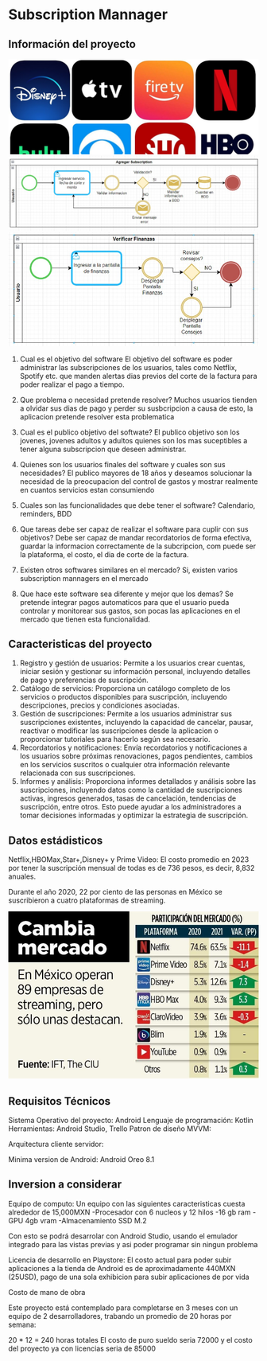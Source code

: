 # Subscription Mannager 

## Información del proyecto
![subs logo](/subs.jpg "Loguito") 
![bpmn1](/BPMN1_proy.jpeg "BPMN Agregar Subscripcion") 
![bpmn2](/BPMN2_proy.jpeg "BPMN Verificar Finanzas") 
1. Cual es el objetivo del software
	El objetivo del software es poder administrar las subscripciones de los usuarios, tales como Netflix, Spotify etc. que manden alertas dias previos del corte de la factura para poder realizar el pago a tiempo.
2. Que problema o necesidad pretende resolver?
	Muchos usuarios tienden a olvidar sus dias de pago y perder su susbcripcion a causa de esto, la aplicacion pretende resolver esta problematica
3. Cual es el publico objetivo del softwate?
	El publico objetivo son los jovenes, jovenes adultos y adultos quienes son los mas suceptibles a tener alguna subscripcion que deseen administrar.
4. Quienes son los usuarios finales del software y cuales son sus necesidades?
	El publico mayores de 18 años y deseamos solucionar la necesidad de la preocupacion del control de gastos y mostrar realmente en cuantos servicios estan consumiendo
	
5. Cuales son las funcionalidades que debe tener el software?
	Calendario, reminders, BDD
6. Que tareas debe ser capaz de realizar el software para cuplir con sus objetivos?
	Debe ser capaz de mandar recordatorios de forma efectiva, guardar la informacion correctamente de la subcripcion, com puede ser la plataforma, el costo, el dia de corte de la factura.
7. Existen otros softwares similares en el mercado?
	Si, existen varios subscription mannagers en el mercado 
8. Que hace este software sea diferente y mejor que los demas?
	Se pretende integrar pagos automaticos para que el usuario pueda controlar y monitorear sus gastos, son pocas las aplicaciones en el mercado que tienen esta funcionalidad.
	
## Caracteristicas del proyecto 
1. Registro y gestión de usuarios: Permite a los usuarios crear cuentas, iniciar sesión y gestionar su información personal, incluyendo detalles de pago y preferencias de suscripción.
2. Catálogo de servicios: Proporciona un catálogo completo de los servicios o productos disponibles para suscripción, incluyendo descripciones, precios y condiciones asociadas.
3. Gestión de suscripciones: Permite a los usuarios administrar sus suscripciones existentes, incluyendo la capacidad de cancelar, pausar, reactivar o modificar las suscripciones desde la aplicacion o proporcionar tutoriales para hacerlo según sea necesario.
4. Recordatorios y notificaciones: Envía recordatorios y notificaciones a los usuarios sobre próximas renovaciones, pagos pendientes, cambios en los servicios suscritos o cualquier otra información relevante relacionada con sus suscripciones.
5. Informes y análisis: Proporciona informes detallados y análisis sobre las suscripciones, incluyendo datos como la cantidad de suscripciones activas, ingresos generados, tasas de cancelación, tendencias de suscripción, entre otros. Esto puede ayudar a los administradores a tomar decisiones informadas y optimizar la estrategia de suscripción.

## Datos estádisticos
Netflix,HBOMax,Star+,Disney+ y Prime Video: 
El costo promedio en 2023 por tener la suscripción mensual de todas es de 736 pesos, es decir, 8,832 anuales.

Durante el año 2020, 22 por ciento de las personas en México se suscribieron a cuatro plataformas de streaming.

![estadisticas](/estadisticas.jpg "Stats") 

## Requisitos Técnicos
Sistema Operativo del proyecto:
	Android
Lenguaje de programación:
	Kotlin
Herramientas:
	Android Studio, Trello
Patron de diseño MVVM:

Arquitectura cliente servidor:

Minima version de Android:
	Android Oreo 8.1


## Inversion a considerar 
Equipo de computo: Un equipo con las siguientes caracteristicas cuesta alrededor de 15,000MXN
-Procesador con 6 nucleos y 12 hilos
-16 gb ram
-GPU 4gb vram
-Almacenamiento SSD M.2

Con esto se podrá desarrolar con Android Studio, usando el emulador integrado para las vistas previas y asi poder programar sin ningun problema

Licencia de desarrollo en Playstore:
El costo actual para poder subir aplicaciones a la tienda de Android es de aproximadamente 440MXN (25USD), pago de una sola exhibicion para subir aplicaciones de por vida

Costo de mano de obra

Este proyecto está contemplado para completarse en 3 meses con un equipo de 2 desarrolladores, trabando un promedio de 20 horas por semana:

20 * 12 = 240 horas totales
El costo de puro sueldo seria 72000 y el costo del proyecto ya con licencias seria de 85000


